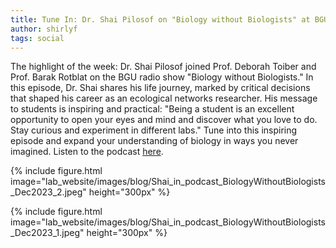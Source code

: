 ```yaml
---
title: Tune In: Dr. Shai Pilosof on "Biology without Biologists" at BGU Radio
author: shirlyf
tags: social
---
```


The highlight of the week: Dr. Shai Pilosof joined Prof. Deborah Toiber and Prof. Barak Rotblat on the BGU radio show "Biology without Biologists."
In this episode, Dr. Shai shares his life journey, marked by critical decisions that shaped his career as an ecological networks researcher.
His message to students is inspiring and practical: "Being a student is an excellent opportunity to open your eyes and mind and discover what you love to do. Stay curious and experiment in different labs." 
Tune into this inspiring episode and expand your understanding of biology in ways you never imagined. Listen to the podcast [here](https://podcasters.spotify.com/pod/show/bgu-radio3/episodes/18-e2ds1qh). 

{%
  include figure.html
  image="lab_website/images/blog/Shai_in_podcast_BiologyWithoutBiologists_Dec2023_2.jpeg"
  height="300px"
%}

{%
  include figure.html
  image="lab_website/images/blog/Shai_in_podcast_BiologyWithoutBiologists_Dec2023_1.jpeg"
  height="300px"
%}
